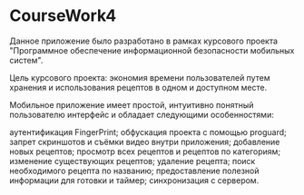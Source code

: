 # CourseWork4
Данное приложение было разработано в рамках курсового проекта "Программное обеспечение информационной безопасности мобильных систем".

Цель курсового проекта: экономия времени пользователей путем хранения и использования рецептов в одном и доступном месте.

Мобильное приложение имеет простой, интуитивно понятный пользователю интерфейс и обладает следующими особенностями:

аутентификация FingerPrint;
обфускация проекта с помощью proguard;
запрет скриншотов и съёмки видео внутри приложения;
добавление новых рецептов;
просмотр всех рецептов и рецептов по категориям;
изменение существующих рецептов;
удаление рецепта;
поиск необходимого рецепта по названию;
предоставление полезной информации для готовки и таймер;
синхронизация с сервером.
